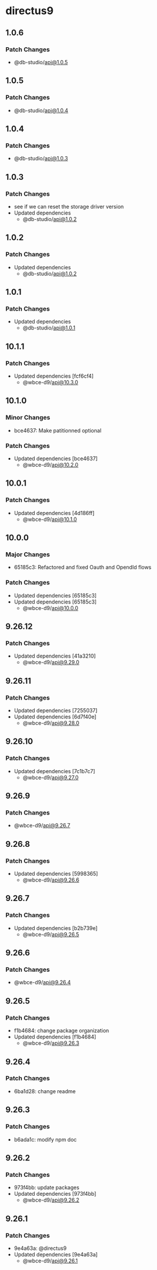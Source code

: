 # directus9

## 1.0.6

### Patch Changes

- @db-studio/api@1.0.5

## 1.0.5

### Patch Changes

- @db-studio/api@1.0.4

## 1.0.4

### Patch Changes

- @db-studio/api@1.0.3

## 1.0.3

### Patch Changes

- see if we can reset the storage driver version
- Updated dependencies
  - @db-studio/api@1.0.2

## 1.0.2

### Patch Changes

- Updated dependencies
  - @db-studio/api@1.0.2

## 1.0.1

### Patch Changes

- Updated dependencies
  - @db-studio/api@1.0.1

## 10.1.1

### Patch Changes

- Updated dependencies [fcf6cf4]
  - @wbce-d9/api@10.3.0

## 10.1.0

### Minor Changes

- bce4637: Make patitionned optional

### Patch Changes

- Updated dependencies [bce4637]
  - @wbce-d9/api@10.2.0

## 10.0.1

### Patch Changes

- Updated dependencies [4d186ff]
  - @wbce-d9/api@10.1.0

## 10.0.0

### Major Changes

- 65185c3: Refactored and fixed Oauth and OpendId flows

### Patch Changes

- Updated dependencies [65185c3]
- Updated dependencies [65185c3]
  - @wbce-d9/api@10.0.0

## 9.26.12

### Patch Changes

- Updated dependencies [41a3210]
  - @wbce-d9/api@9.29.0

## 9.26.11

### Patch Changes

- Updated dependencies [7255037]
- Updated dependencies [6d7f40e]
  - @wbce-d9/api@9.28.0

## 9.26.10

### Patch Changes

- Updated dependencies [7c1b7c7]
  - @wbce-d9/api@9.27.0

## 9.26.9

### Patch Changes

- @wbce-d9/api@9.26.7

## 9.26.8

### Patch Changes

- Updated dependencies [5998365]
  - @wbce-d9/api@9.26.6

## 9.26.7

### Patch Changes

- Updated dependencies [b2b739e]
  - @wbce-d9/api@9.26.5

## 9.26.6

### Patch Changes

- @wbce-d9/api@9.26.4

## 9.26.5

### Patch Changes

- f1b4684: change package organization
- Updated dependencies [f1b4684]
  - @wbce-d9/api@9.26.3

## 9.26.4

### Patch Changes

- 6ba1d28: change readme

## 9.26.3

### Patch Changes

- b6ada1c: modify npm doc

## 9.26.2

### Patch Changes

- 973f4bb: update packages
- Updated dependencies [973f4bb]
  - @wbce-d9/api@9.26.2

## 9.26.1

### Patch Changes

- 9e4a63a: @directus9
- Updated dependencies [9e4a63a]
  - @wbce-d9/api@9.26.1
